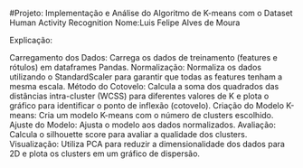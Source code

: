 #Projeto: Implementação e Análise do Algoritmo de K-means com o Dataset Human Activity Recognition
Nome:Luis Felipe Alves de Moura

Explicação:

Carregamento dos Dados: Carrega os dados de treinamento (features e rótulos) em dataframes Pandas.
Normalização: Normaliza os dados utilizando o StandardScaler para garantir que todas as features tenham a mesma escala.
Método do Cotovelo: Calcula a soma dos quadrados das distâncias intra-cluster (WCSS) para diferentes valores de K e plota o gráfico para identificar o ponto de inflexão (cotovelo).
Criação do Modelo K-means: Cria um modelo K-means com o número de clusters escolhido.
Ajuste do Modelo: Ajusta o modelo aos dados normalizados.
Avaliação: Calcula o silhouette score para avaliar a qualidade dos clusters.
Visualização: Utiliza PCA para reduzir a dimensionalidade dos dados para 2D e plota os clusters em um gráfico de dispersão.
